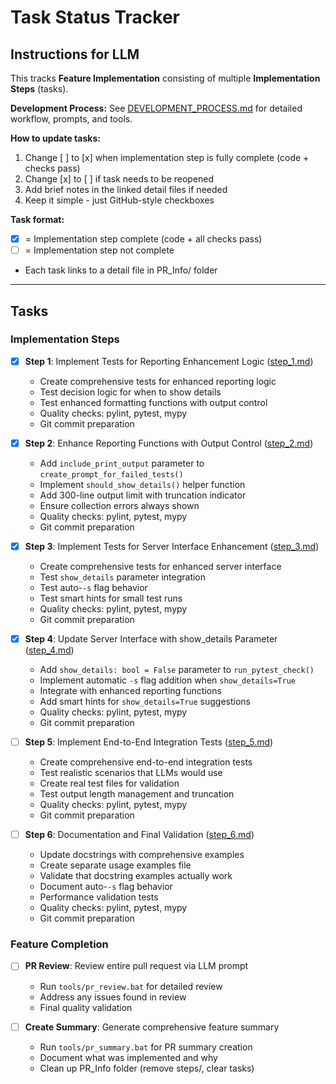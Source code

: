 # Task Status Tracker

## Instructions for LLM

This tracks **Feature Implementation** consisting of multiple **Implementation Steps** (tasks).

**Development Process:** See [DEVELOPMENT_PROCESS.md](./DEVELOPMENT_PROCESS.md) for detailed workflow, prompts, and tools.

**How to update tasks:**
1. Change [ ] to [x] when implementation step is fully complete (code + checks pass)
2. Change [x] to [ ] if task needs to be reopened
3. Add brief notes in the linked detail files if needed
4. Keep it simple - just GitHub-style checkboxes

**Task format:**
- [x] = Implementation step complete (code + all checks pass)
- [ ] = Implementation step not complete
- Each task links to a detail file in PR_Info/ folder

---

## Tasks

### Implementation Steps

- [x] **Step 1**: Implement Tests for Reporting Enhancement Logic ([step_1.md](steps/step_1.md))
  - Create comprehensive tests for enhanced reporting logic
  - Test decision logic for when to show details
  - Test enhanced formatting functions with output control
  - Quality checks: pylint, pytest, mypy
  - Git commit preparation

- [x] **Step 2**: Enhance Reporting Functions with Output Control ([step_2.md](steps/step_2.md))
  - Add `include_print_output` parameter to `create_prompt_for_failed_tests()`
  - Implement `should_show_details()` helper function
  - Add 300-line output limit with truncation indicator
  - Ensure collection errors always shown
  - Quality checks: pylint, pytest, mypy
  - Git commit preparation

- [x] **Step 3**: Implement Tests for Server Interface Enhancement ([step_3.md](steps/step_3.md))
  - Create comprehensive tests for enhanced server interface
  - Test `show_details` parameter integration
  - Test auto-`-s` flag behavior
  - Test smart hints for small test runs
  - Quality checks: pylint, pytest, mypy
  - Git commit preparation

- [x] **Step 4**: Update Server Interface with show_details Parameter ([step_4.md](steps/step_4.md))
  - Add `show_details: bool = False` parameter to `run_pytest_check()`
  - Implement automatic `-s` flag addition when `show_details=True`
  - Integrate with enhanced reporting functions
  - Add smart hints for `show_details=True` suggestions
  - Quality checks: pylint, pytest, mypy
  - Git commit preparation

- [ ] **Step 5**: Implement End-to-End Integration Tests ([step_5.md](steps/step_5.md))
  - Create comprehensive end-to-end integration tests
  - Test realistic scenarios that LLMs would use
  - Create real test files for validation
  - Test output length management and truncation
  - Quality checks: pylint, pytest, mypy
  - Git commit preparation

- [ ] **Step 6**: Documentation and Final Validation ([step_6.md](steps/step_6.md))
  - Update docstrings with comprehensive examples
  - Create separate usage examples file
  - Validate that docstring examples actually work
  - Document auto-`-s` flag behavior
  - Performance validation tests
  - Quality checks: pylint, pytest, mypy
  - Git commit preparation

### Feature Completion

- [ ] **PR Review**: Review entire pull request via LLM prompt
  - Run `tools/pr_review.bat` for detailed review
  - Address any issues found in review
  - Final quality validation

- [ ] **Create Summary**: Generate comprehensive feature summary
  - Run `tools/pr_summary.bat` for PR summary creation
  - Document what was implemented and why
  - Clean up PR_Info folder (remove steps/, clear tasks)



